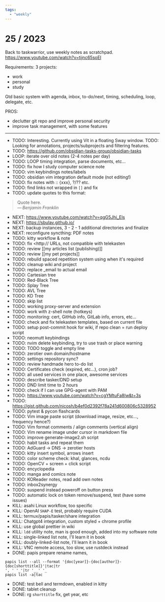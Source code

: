 ```yaml
---
tags:
  - "weekly"
---
```


# 25 / 2023

Back to taskwarrior, use weekly notes as scratchpad.
https://www.youtube.com/watch?v=tijnc65soEI

Requirements:
3 projects:
- work
- personal
- study

Gtd basic system with agenda, inbox, to-do/next, timing, scheduling, loop,
delegate, etc.

PROS:
 - declutter git repo and improve personal security
 - improve task management, with some features

---

- TODO: Interesting. Currently using Vit in a floating Sway window.
TODO: Looking for annotations, projects/subprojects and filtering features.
- TODO: https://github.com/obsidian-tasks-group/obsidian-tasks
- LOOP: iterate over old notes (2-4 notes per day)
- TODO: LOOP timing integration, parse documents, etc...
- TODO: fix how I study computer science note
- TODO: vim keybindings notes/labels
- TODO: obsidian vim integration default mode (not editing!)
- TODO: fix notes with :: {xxx}, ?/?? etc.
- TODO: find links not wrapped in `[]` and fix
- TODO: update quotes to this format:
> Quote here.\
> —&thinsp;<cite>Benjamin Franklin</cite>

- NEXT: https://www.youtube.com/watch?v=qgG5Jhi_Els
- NEXT: https://sbulav.github.io/
- NEXT: backup instances, 3 - 2 - 1 additional directories and finalize
- NEXT: reconfigure syncthing: PDF notes
- TODO: kitty workflow & note
- TODO: fix <http:// URLs, not compatible with telekasten
- TODO: review [[my articles list (publishing)]]
- TODO: review [[my pet projects]]
- TODO: rebuild spaced repetition system using <!-- prettier-ignore-start -->
when it's required
- TODO: cleanup wiki and project
- TODO: replace \_email to actual email
- TODO: Cartesian tree
- TODO: Red-Black Tree
- TODO: Splay Tree
- TODO: AVL Tree
- TODO: KD Tree
- TODO: skip list
- TODO: working proxy-server and extension
- TODO: work with z-shell note (hotkeys)
- TODO: monitoring: cert, GitHub info, GitLab info, errors, etc...
- TODO: check and fix telekasten templates, based on current file
- TODO: setup post-commit hook for wiki, if repo clean = run deploy script
- TODO: neomutt keybindings
- TODO: nvim delete keybinding, try to use trash or place warning
- TODO: TODO toggle and empty line
- TODO: zerotier own domain/hostname
- TODO: settings repository sync?
- TODO: review handmade hero to-do list
- TODO: Certificates check (expired, etc...), cron job?
- TODO: all used services in one place, awesome services
- TODO: describe tasker/DND setup
- TODO: DND limit time to 2 hours
- TODO: check if I can use GPG-agent with PAM
- TODO: https://www.youtube.com/watch?v=cgYMtuFa8Iw&t=3s
- TODO: https://gist.github.com/nicosh/b4ef0d2392f78a241d600806c5328952
- TODO: pytest & pycon flashcards
- TODO: Vim image paste script (download image, resize, etc..., frequency
  hence?)
- TODO: Vim format comments / align comments (vertical align)
- TODO: Vim rename image under cursor in markdown file
- TODO: improve generate-image2.sh script
- TODO: habit tasks and repeat them
- TODO: AdGuard → DNS → zerotier hosts
- TODO: kitty insert symbol, arrows insert
- TODO: color scheme check: khal, glances, ncdu
- TODO: OpenCV + screen + click script
- TODO: encyclopedia
- TODO: manga and comics note
- TODO: KOReader notes, read add own notes
- TODO: inbox2synergy
- TODO: suspend instead poweroff on button press
- TODO: automatic lock on token remove/suspend, test (have some issues)
- KILL: asahi Linux workflow, too specific
- KILL: OpenAI `SHAP-E` test, probably require CUDA
- KILL: termux/papis/tasker/share integration
- KILL: Chatgpt4 integration, custom styled + chrome profile
- KILL: use global prettier in wiki
- KILL: `ldd` utility note, man is good enough, added into my software note
- KILL: single-linked list note, I'll learn it in book
- KILL: doubly-linked-list note, I'll learn it in book
- KILL: VNC remote access, too slow, use rustdeck instead
- DONE: papis prepare rename names,
```
papis list --all --format '{doc[year]}-{doc[author]}-{doc[shorttitle]}'|tac|tr
', ' '_'|tr '__' '_
papis list -a|tac
```
- DONE: test bell and termdown, enabled in kitty
- DONE: tablet cleanup
- DONE: rg `shorttitle` fix, get year, etc

